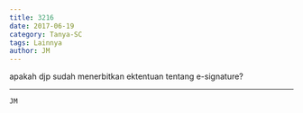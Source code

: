 ```yaml
---
title: 3216
date: 2017-06-19
category: Tanya-SC
tags: Lainnya
author: JM
---
```


apakah djp sudah menerbitkan ektentuan tentang e-signature?

---



`JM`
